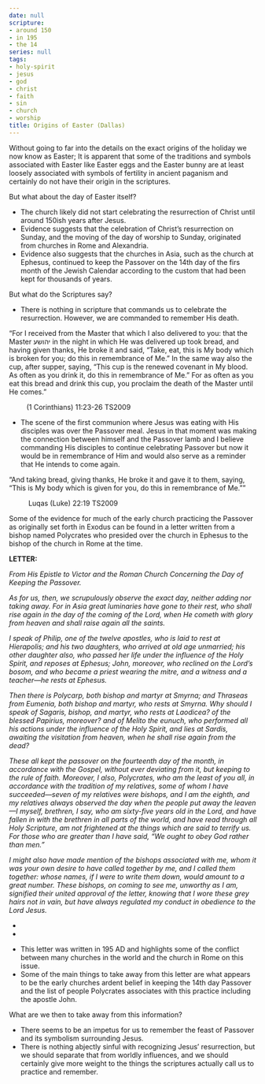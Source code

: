 ```yaml
---
date: null
scripture:
- around 150
- in 195
- the 14
series: null
tags:
- holy-spirit
- jesus
- god
- christ
- faith
- sin
- church
- worship
title: Origins of Easter (Dallas)
---
```



Without going to far into the details on the exact origins of the holiday we now know as Easter; It is apparent that some of the traditions and symbols associated with Easter like Easter eggs and the Easter bunny are at least loosely associated with symbols of fertility in ancient paganism and certainly do not have their origin in the scriptures.

But what about the day of Easter itself?

- The church likely did not start celebrating the resurrection of Christ until around 150ish years after Jesus.
- Evidence suggests that the celebration of Christ’s resurrection on Sunday, and the moving of the day of worship to Sunday, originated from churches in Rome and Alexandria.
- Evidence also suggests that the churches in Asia, such as the church at Ephesus, continued to keep the Passover on the 14th day of the firs month of the Jewish Calendar according to the custom that had been kept for thousands of years.

But what do the Scriptures say?

- There is nothing in scripture that commands us to celebrate the resurrection. However, we are commanded to remember His death.

“For I received from the Master that which I also delivered to you: that the Master יהושע in the night in which He was delivered up took bread, and having given thanks, He broke it and said, “Take, eat, this is My body which is broken for you; do this in remembrance of Me.” In the same way also the cup, after supper, saying, “This cup is the renewed covenant in My blood. As often as you drink it, do this in remembrance of Me.” For as often as you eat this bread and drink this cup, you proclaim the death of the Master until He comes.”

‭‭         (1 Corinthians)‬ ‭11‬:‭23‬-‭26‬ ‭TS2009‬‬

- The scene of the first communion where Jesus was eating with His disciples was over the Passover meal. Jesus in that moment was making the connection between himself and the Passover lamb and I believe commanding His disciples to continue celebrating Passover but now it would be in remembrance of Him and would also serve as a reminder that He intends to come again.

“And taking bread, giving thanks, He broke it and gave it to them, saying, “This is My body which is given for you, do this in remembrance of Me.””

‭          ‭Luqas (Luke)‬ ‭22‬:‭19‬ ‭TS2009‬‬

Some of the evidence for much of the early church practicing the Passover as originally set forth in Exodus can be found in a letter written from a bishop named Polycrates who presided over the church in Ephesus to the bishop of the church in Rome at the time.

**LETTER:**

*From His Epistle to Victor and the Roman Church Concerning the Day of Keeping the Passover.*

*As for us, then, we scrupulously observe the exact day, neither adding nor taking away. For in Asia great luminaries have gone to their rest, who shall rise again in the day of the coming of the Lord, when He cometh with glory from heaven and shall raise again all the saints.*

*I speak of Philip, one of the twelve apostles, who is laid to rest at Hierapolis; and his two daughters, who arrived at old age unmarried; his other daughter also, who passed her life under the influence of the Holy Spirit, and reposes at Ephesus; John, moreover, who reclined on the Lord’s bosom, and who became a priest wearing the mitre, and a witness and a teacher—he rests at Ephesus.*

*Then there is Polycarp, both bishop and martyr at Smyrna; and Thraseas from Eumenia, both bishop and martyr, who rests at Smyrna. Why should I speak of Sagaris, bishop, and martyr, who rests at Laodicea? of the blessed Papirius, moreover? and of Melito the eunuch, who performed all his actions under the influence of the Holy Spirit, and lies at Sardis, awaiting the visitation from heaven, when he shall rise again from the dead?*

*These all kept the passover on the fourteenth day of the month, in accordance with the Gospel, without ever deviating from it, but keeping to the rule of faith. Moreover, I also, Polycrates, who am the least of you all, in accordance with the tradition of my relatives, some of whom I have succeeded—seven of my relatives were bishops, and I am the eighth, and my relatives always observed the day when the people put away the leaven—I myself, brethren, I say, who am sixty-five years old in the Lord, and have fallen in with the brethren in all parts of the world, and have read through all Holy Scripture, am not frightened at the things which are said to terrify us. For those who are greater than I have said, “We ought to obey God rather than men.”*

*I might also have made mention of the bishops associated with me, whom it was your own desire to have called together by me, and I called them together: whose names, if I were to write them down, would amount to a great number. These bishops, on coming to see me, unworthy as I am, signified their united approval of the letter, knowing that I wore these grey hairs not in vain, but have always regulated my conduct in obedience to the Lord Jesus.*

*
*

- This letter was written in 195 AD and highlights some of the conflict between many churches in the world and the church in Rome on this issue.
- Some of the main things to take away from this letter are what appears to be the early churches ardent belief in keeping the 14th day Passover and the list of people Polycrates associates with this practice including the apostle John.

What are we then to take away from this information?

- There seems to be an impetus for us to remember the feast of Passover and its symbolism surrounding Jesus.
- There is nothing abjectly sinful with recognizing Jesus’ resurrection, but we should separate that from worldly influences, and we should certainly give more weight to the things the scriptures actually call us to practice and remember.